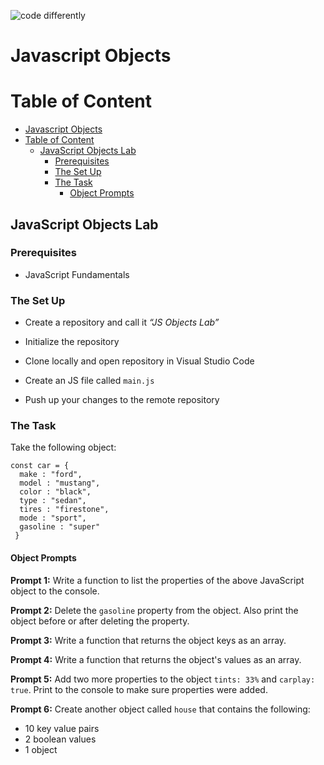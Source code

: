 ![code differently](https://user-images.githubusercontent.com/54545904/91590200-f82ec600-e928-11ea-9433-eea450388abf.png)

# Javascript Objects

# Table of Content
- [Javascript Objects](#javascript-objects)
- [Table of Content](#table-of-content)
  - [JavaScript Objects Lab](#javascript-objects-lab)
    - [Prerequisites](#prerequisites)
    - [The Set Up](#the-set-up)
    - [The Task](#the-task)
      - [Object Prompts](#object-prompts)

## JavaScript Objects Lab

### Prerequisites
* JavaScript Fundamentals

### The Set Up
- Create a repository and call it  <em>“JS Objects Lab”</em> 

- Initialize the repository

- Clone locally and open repository in Visual Studio Code

- Create an JS file called `main.js`

- Push up your changes to the remote repository

### The Task
Take the following object:
```JS
const car = {
  make : "ford",
  model : "mustang",
  color : "black",
  type : "sedan",
  tires : "firestone",
  mode : "sport",
  gasoline : "super"
 }
```

#### Object Prompts

**Prompt 1:** Write a function to list the properties of the above JavaScript object to the console. 

**Prompt 2:** Delete the `gasoline` property from the object. Also print the object before or after deleting the property.

**Prompt 3:** Write a function that returns the object keys as an array.

**Prompt 4:** Write a function that returns the object's values as an array.

**Prompt 5:** Add two more properties to the object `tints: 33%` and `carplay: true`. Print to the console to make sure properties were added.

**Prompt 6:** Create another  object called `house` that contains the following:
* 10 key value pairs
* 2 boolean values
* 1 object 
